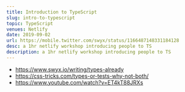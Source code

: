 ```yaml
---
title: Introduction to TypeScript
slug: intro-to-typescript
topic: TypeScript
venues: Netlify
date: 2019-09-02
url: https://mobile.twitter.com/swyx/status/1166487148331184128
desc: a 1hr netlify workshop introducing people to TS
description: a 1hr netlify workshop introducing people to TS
---
```


- https://www.swyx.io/writing/types-already
- https://css-tricks.com/types-or-tests-why-not-both/
- https://www.youtube.com/watch?v=ET4kT88JRXs
